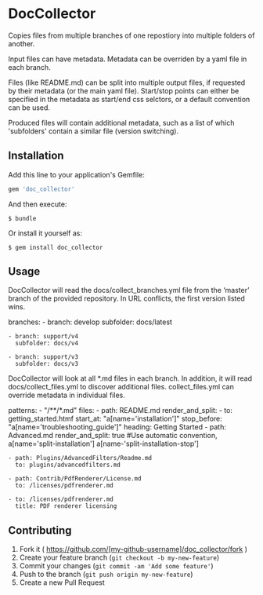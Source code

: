 # DocCollector

Copies files from multiple branches of one repostiory into multiple folders of another. 

Input files can have metadata. Metadata can be overriden by a yaml file in each branch.

Files (like README.md) can be split into multiple output files, if requested by their metadata (or the main yaml file). Start/stop points can either be specified in the metadata as start/end css selctors, or a default convention can be used.

Produced files will contain additional metadata, such as a list of which 'subfolders' contain a similar file (version switching). 


## Installation

Add this line to your application's Gemfile:

```ruby
gem 'doc_collector'
```

And then execute:

    $ bundle

Or install it yourself as:

    $ gem install doc_collector

## Usage

DocCollector will read the docs/collect_branches.yml file from the ‘master’ branch of the provided repository. In URL conflicts, the first version listed wins.

  branches:
    - branch: develop
      subfolder: docs/latest
      
    - branch: support/v4
      subfolder: docs/v4
      
    - branch: support/v3
      subfolder: docs/v3
      

DocCollector will look at all *.md files in each branch. In addition, it will read docs/collect_files.yml to discover additional files. collect_files.yml can override metadata in individual files.

  patterns:
    - "/**/*.md"
  files:
    - path: README.md
      render_and_split:
        - to: getting_started.htmf
          start_at: "a[name='installation']"
          stop_before: "a[name='troubleshooting_guide']"
          heading: Getting Started
    - path: Advanced.md
      render_and_split: true #Use automatic convention, a[name='split-installation'] a[name-'split-installation-stop']

    - path: Plugins/AdvancedFilters/Readme.md
      to: plugins/advancedfilters.md

    - path: Contrib/PdfRenderer/License.md
      to: /licenses/pdfrenderer.md

    - to: /licenses/pdfrenderer.md
      title: PDF renderer licensing





## Contributing

1. Fork it ( https://github.com/[my-github-username]/doc_collector/fork )
2. Create your feature branch (`git checkout -b my-new-feature`)
3. Commit your changes (`git commit -am 'Add some feature'`)
4. Push to the branch (`git push origin my-new-feature`)
5. Create a new Pull Request
